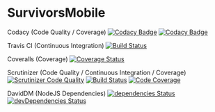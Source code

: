 # SurvivorsMobile

Codacy (Code Quality / Coverage)
[![Codacy Badge](https://api.codacy.com/project/badge/Grade/5ae877b829c14485b9ad6bdf5d46dea8)](https://www.codacy.com/app/arnaudflaesch/SurvivorsMobile?utm_source=github.com&amp;utm_medium=referral&amp;utm_content=ArnaudFlaesch/SurvivorsMobile&amp;utm_campaign=Badge_Grade)
[![Codacy Badge](https://api.codacy.com/project/badge/Coverage/5ae877b829c14485b9ad6bdf5d46dea8)](https://www.codacy.com/app/arnaudflaesch/SurvivorsMobile?utm_source=github.com&amp;utm_medium=referral&amp;utm_content=ArnaudFlaesch/SurvivorsMobile&amp;utm_campaign=Badge_Coverage)

Travis CI (Continuous Integration)
[![Build Status](https://travis-ci.org/ArnaudFlaesch/SurvivorsMobile.svg?branch=master)](https://travis-ci.org/ArnaudFlaesch/SurvivorsMobile)

Coveralls (Coverage)
[![Coverage Status](https://coveralls.io/repos/github/ArnaudFlaesch/SurvivorsMobile/badge.svg?branch=master)](https://coveralls.io/github/ArnaudFlaesch/SurvivorsMobile?branch=master)

Scrutinizer (Code Quality / Continuous Integration / Coverage)
[![Scrutinizer Code Quality](https://scrutinizer-ci.com/g/ArnaudFlaesch/SurvivorsMobile/badges/quality-score.png?b=master)](https://scrutinizer-ci.com/g/ArnaudFlaesch/SurvivorsMobile/?branch=master)
[![Build Status](https://scrutinizer-ci.com/g/ArnaudFlaesch/SurvivorsMobile/badges/build.png?b=master)](https://scrutinizer-ci.com/g/ArnaudFlaesch/SurvivorsMobile/build-status/master)
[![Code Coverage](https://scrutinizer-ci.com/g/ArnaudFlaesch/SurvivorsMobile/badges/coverage.png?b=master)](https://scrutinizer-ci.com/g/ArnaudFlaesch/SurvivorsMobile/?branch=master)

DavidDM (NodeJS Dependencies)
[![dependencies Status](https://david-dm.org/ArnaudFlaesch/SurvivorsMobile/status.svg)](https://david-dm.org/ArnaudFlaesch/SurvivorsMobile)
[![devDependencies Status](https://david-dm.org/ArnaudFlaesch/SurvivorsMobile/dev-status.svg)](https://david-dm.org/ArnaudFlaesch/SurvivorsMobile?type=dev)
